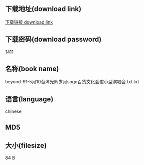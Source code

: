 ## 下载地址(download link)
[下载链接 download link](https://tutu365.netlify.app/?s=beyond-91-5%E6%9C%8810%E5%8F%B0%E6%B9%BE%E5%85%89%E8%BE%89%E5%B2%81%E6%9C%88sogo%E7%99%BE%E8%B4%A7%E6%96%87%E5%8C%96%E4%BC%9A%E9%A6%86%E5%B0%8F%E5%9E%8B%E6%BC%94%E5%94%B1%E4%BC%9A.txt)

## 下载密码(download password)
1411

## 名称(book name)
beyond-91-5月10台湾光辉岁月sogo百货文化会馆小型演唱会.txt.txt

## 语言(language)
chinese

## MD5


## 大小(filesize)
84 B
